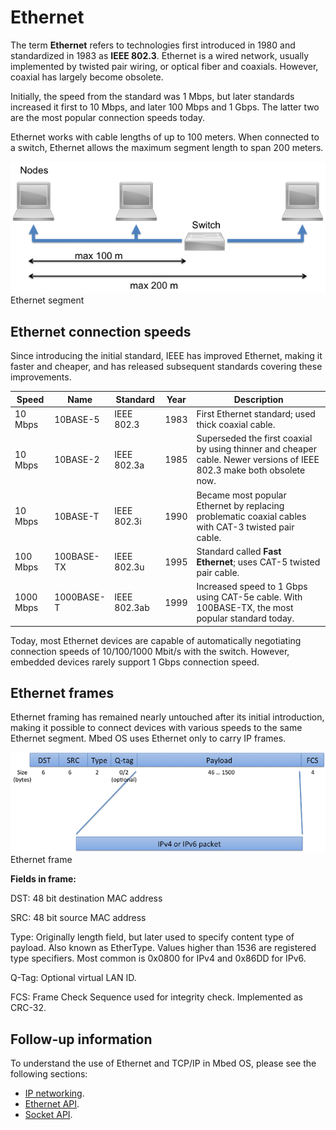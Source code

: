 <h1 id="ethernet-technology">Ethernet</h1>

The term **Ethernet** refers to technologies first introduced in 1980 and standardized in 1983 as **IEEE 802.3**. Ethernet is a wired network, usually implemented by twisted pair wiring, or optical fiber and coaxials. However, coaxial has largely become obsolete.

Initially, the speed from the standard was 1 Mbps, but later standards increased it first to 10 Mbps, and later 100 Mbps and 1 Gbps. The latter two are the most popular connection speeds today.

Ethernet works with cable lengths of up to 100 meters. When connected to a switch, Ethernet allows the maximum segment length to span 200 meters.

<span class="images">![](../../../images/ethernet-segment.png)<span>Ethernet segment</span></span>

## Ethernet connection speeds

Since introducing the initial standard, IEEE has improved Ethernet, making it faster and cheaper, and has released subsequent standards covering these improvements.

| Speed     | Name       | Standard     | Year | Description |
|-----------|------------|--------------|------|-------------|
| 10 Mbps   | 10BASE-5   | IEEE 802.3   | 1983 | First Ethernet standard; used thick coaxial cable. |
| 10 Mbps   | 10BASE-2   | IEEE 802.3a  | 1985 | Superseded the first coaxial by using thinner and cheaper cable. Newer versions of IEEE 802.3 make both obsolete now. |
| 10 Mbps   | 10BASE-T   | IEEE 802.3i  | 1990 | Became most popular Ethernet by replacing problematic coaxial cables with CAT-3 twisted pair cable. |
| 100 Mbps  | 100BASE-TX | IEEE 802.3u  | 1995 | Standard called **Fast Ethernet**; uses CAT-5 twisted pair cable. |
| 1000 Mbps | 1000BASE-T | IEEE 802.3ab | 1999 | Increased speed to 1 Gbps using CAT-5e cable. With 100BASE-TX, the most popular standard today. |

Today, most Ethernet devices are capable of automatically negotiating connection speeds of 10/100/1000 Mbit/s with the switch. However, embedded devices rarely support 1 Gbps connection speed.

## Ethernet frames

Ethernet framing has remained nearly untouched after its initial introduction, making it possible to connect devices with various speeds to the same Ethernet segment. Mbed OS uses Ethernet only to carry IP frames.

<span class="images">![](../../../images/ethernet-frame.png)<span>Ethernet frame</span></span>

**Fields in frame:**

DST: 48 bit destination MAC address

SRC: 48 bit source MAC address

Type: Originally length field, but later used to specify content type of payload. Also known as EtherType.
    Values higher than 1536 are registered type specifiers. Most common is 0x0800 for IPv4 and 0x86DD for IPv6.

Q-Tag: Optional virtual LAN ID.

FCS: Frame Check Sequence used for integrity check. Implemented as CRC-32.

## Follow-up information

To understand the use of Ethernet and TCP/IP in Mbed OS, please see the following sections:

- [IP networking](../apis/connectivity-architecture.html).
- [Ethernet API](../apis/ethernet.html).
- [Socket API](../apis/socket.html).
